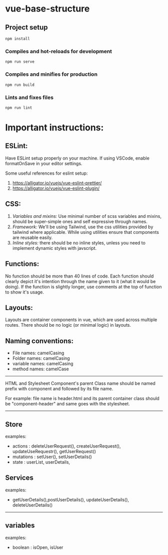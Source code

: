 # vue-base-structure

## Project setup
```
npm install
```

### Compiles and hot-reloads for development
```
npm run serve
```

### Compiles and minifies for production
```
npm run build
```

### Lints and fixes files
```
npm run lint
```
# Important instructions:

## ESLint:

Have ESLint setup properly on your machine. If using VSCode, enable formatOnSave in your editor settings.

Some useful references for eslint setup:

1.  https://alligator.io/vuejs/vue-eslint-prettier/
2.  https://alligator.io/vuejs/vue-eslint-plugin/

## CSS:

1.  _Variables and mixins:_ Use minimal number of scss variables and mixins, should be super-simple ones and self expressive through names.
2.  _Framework:_ We'll be using Tailwind, use the css utilities provided by tailwind where applicable. While using utilities ensure that components are reusable easily.
3.  _Inline styles:_ there should be no inline styles, unless you need to implement dynamic styles with javscript.

## Functions:

No function should be more than 40 lines of code. Each function should clearly depict it's intention through the name given to it (what it would be doing).
If the function is slightly longer, use comments at the top of function to show it's usage.

## Layouts:

Layouts are container components in vue, which are used across multiple routes. There should be no logic (or minimal logic) in layouts.

## Naming conventions:

- File names: camelCasing
- Folder names: camelCasing
- variable names: camelCasing
- method names: camelCase

---

HTML and Stylesheet
Component's parent Class name should be named prefix with component and followed by its file name.

For example: file name is header.html and its parent container class should be "component-header" and same goes with the stylesheet.

---

## Store

examples:

- actions : deleteUserRequest(), createUserRequest(), updateUseRequestr(), getUserRequest()
- mutations : setUser(), setUserDetails()
- state : userList, userDetails,

## Services

examples:

- getUserDetails(),postUserDetails(), updateUserDetails(), deleteUserDetails()

---

## variables

examples:

- boolean : isOpen, isUser
